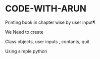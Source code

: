 # CODE-WITH-ARUN

Printing book in chapter wise by user input¶

We Need to create

Class objects, user inputs , contants, quit

Using simple python 
